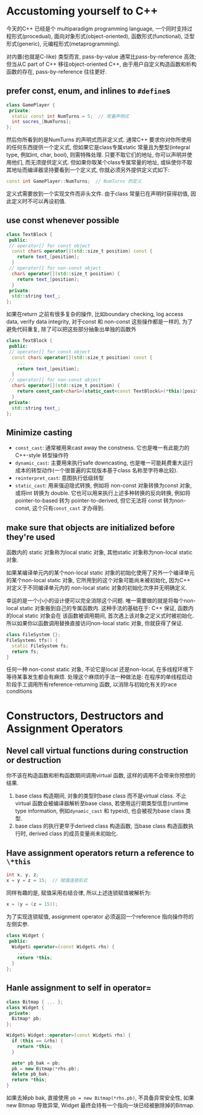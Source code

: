 # Accustoming yourself to C++
今天的C++ 已经是个 multiparadigm programming language, 一个同时支持过程形式(procedual), 面向对象形式(object-oriented), 函数形式(functional), 泛型形式(generic), 元编程形式(metaprogramming).

对内置(也就是C-like) 类型而言, pass-by-value 通常比pass-by-reference 高效;
但当从C part of C++ 移往object-oriented C++, 由于用户自定义构造函数和析构函数的存在, pass-by-reference 往往更好.

## prefer const, enum, and inlines to `#define`s
```C++
class GamePlayer {
 private:
  static const int NumTurns = 5;  // 常量声明式
  int socres_[NumTurns];
};
```
然后你所看到的是NumTurns 的声明式而非定义式. 通常C++ 要求你对你所使用的任何东西提供一个定义式, 但如果它是class专属static 常量且为整型(integral type, 例如int, char, bool), 则需特殊处理.
只要不取它们的地址, 你可以声明并使用他们, 而无须提供定义式.
但如果你取某个class专属常量的地址, 或纵使你不取其地址而编译器坚持要看到一个定义式, 你就必须另外提供定义式如下:
```C++
const int GamePlayer::NumTurns;  // NumTurns 的定义
```
定义式需要放到一个实现文件而非头文件. 由于class 常量已在声明时获得初值, 因此定义时不可以再设初值.

## use const whenever possible
```C++
class TextBlock {
 public:
 // operator[] for const object
  const char& operator[](std::size_t position) const {
    return text_[position];
  }
 // operator[] for non-const object
  char& operator[](std::size_t position) {
    return text_[position];
  }
 private:
  std::string text_;
};
```
如果在return 之前有很多复杂的操作, 比如boundary checking, log access data, verify data integrity, 对于const 和 non-const 这些操作都是一样的, 为了避免代码重复, 除了可以把这些部分抽象出单独的函数外
```C++
class TextBlock {
 public:
 // operator[] for const object
  const char& operator[](std::size_t position) const {
    ...
    return text_[position];
  }
 // operator[] for non-const object
  char& operator[](std::size_t position) {
    return const_cast<char&>(static_cast<const TextBlock&>(*this)[position]);
  }
 private:
  std::string text_;
};
```

## Minimize casting
- `const_cast`: 通常被用来cast away the constness. 它也是唯一有此能力的 C++-style 转型操作符
- `dynamic_cast`: 主要用来执行safe downcasting, 也是唯一可能耗费重大运行成本的转型动作(一个很普遍的实现版本基于class 名称至字符串比较).
- `reinterpret_cast`: 意图执行低级转型
- `static_cast`: 用来强迫隐式转换, 例如将 non-const 对象转换为const 对象, 或将int 转换为 double.
  它也可以用来执行上述多种转换的反向转换, 例如将pointer-to-based 转为 pointer-to-derived, 但它无法将 const 转为non-const, 这个只有`const_cast` 才办得到.

## make sure that objects are initialized before they're used
函数内的 static 对象称为local static 对象, 其他static 对象称为non-local static 对象.

如果某编译单元内的某个non-local static 对象的初始化使用了另外一个编译单元的某个non-local static 对象, 它所用到的这个对象可能尚未被初始化,
因为C++ 对定义于不同编译单元内的 non-local static 对象的初始化次序并无明确定义.

幸运的是一个小小的设计便可以完全消除这个问题. 唯一需要做的就是将每个non-local static 对象搬到自己的专属函数内.
这种手法的基础在于: C++ 保证, 函数内的local static 对象会在 该函数被调用期间, 首次遇上该对象之定义式时被初始化.
所以如果你以函数调用替换直接访问non-local static 对象, 你就获得了保证.
```C++
class FileSystem {};
FileSystem& tfs() {
  static FileSystem fs;
  return fs;
}
```
任何一种 non-const static 对象, 不论它是local 还是non-local, 在多线程环境下等待某事发生都会有麻烦.
处理这个麻烦的手法一种做法是: 在程序的单线程启动阶段手工调用所有reference-returning 函数, 以消除与初始化有关的race conditions

# Constructors, Destructors and Assignment Operators
## Nevel call virtual functions during construction or destruction
你不该在构造函数和析构函数期间调用virtual 函数, 这样的调用不会带来你预想的结果.

1. base class 构造期间, 对象的类型时base class 而不是virtual class.
  不止virtual 函数会被编译器解析至base class, 若使用运行期类型信息(runtime type information, 例如`dynamic_cast` 和 typeid), 也会被视为base class 类型.
1. base class 的执行更早于derived class 构造函数, 当base class 构造函数执行时, derived class 的成员变量尚未初始化.

## Have assignment operators return a reference to `\*this`
```C++
int x, y, z;
x = y = z = 15;  // 赋值连锁形式
```
同样有趣的是, 赋值采用右结合律, 所以上述连锁赋值被解析为:
```C++
x = (y = (z = 15));
```
为了实现连锁赋值, assignment operator 必须返回一个reference 指向操作符的左侧实参.
```C++
class Widget {
 public:
  Widget& operator=(const Widget& rhs) {
    ...
    return *this;
  }
};
```

## Hanle assignment to self in operator=
```C++
class Bitmap { ... };
class Widget {
 private:
  Bitmap* pb;
};

Widget& Widget::operator=(const Widget& rhs) {
  if (this == &rhs) {
    return *this;
  }

  auto* pb_bak = pb;
  pb = new Bitmap(*rhs.pb);
  delete pb_bak;
  return *this;
}
```
如果去掉pb bak, 直接使用 `pb = new Bitmap(*rhs.pb)`, 不具备异常安全性, 如果new Bitmap 导致异常, Widget 最终会持有一个指向一块已经被删除掉的Bitmap.

